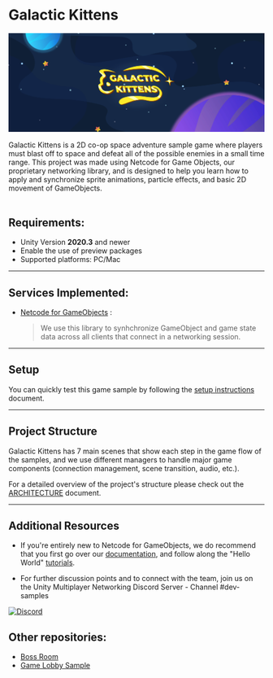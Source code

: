 # **Galactic Kittens**
![Banner](Documentation/Images/titleBanner.png)

Galactic Kittens is a 2D co-op space adventure sample game where players must blast off to space and defeat all of the possible enemies in a small time range. This project was made using Netcode for Game Objects, our proprietary networking library, and is designed to help you learn how to apply and synchronize sprite animations, particle effects, and basic 2D movement of GameObjects.
<br>
<br>

## **Requirements:** 
 - Unity Version **2020.3** and newer
 - Enable the use of preview packages
 - Supported platforms: PC/Mac

---------------
## **Services Implemented:**
  * [Netcode for GameObjects](https://unity.com/products/netcode) :
    >We use this library to synhchronize GameObject and game state data across all clients that connect in a networking session.

---------------
## **Setup**

You can quickly test this game sample by following the [setup instructions](SetupInstructions.md) document.


---------------
## **Project Structure**
Galactic Kittens has 7 main scenes that show each step in the game flow of the samples, and we use different managers to handle major game components (connection management, scene transition, audio, etc.).

For a detailed overview of the project's structure please check out the [ARCHITECTURE](ARCHITECTURE.md) document.
<br>

---------------
## **Additional Resources**
* If you're entirely new to Netcode for GameObjects, we do recommend that you first go over our [documentation](https://docs-multiplayer.unity3d.com/docs/getting-started/about), and follow along the "Hello World" [tutorials](https://docs-multiplayer.unity3d.com/docs/tutorials/helloworld/helloworldintro).

* For further discussion points and to connect with the team, join us on the Unity Multiplayer Networking Discord Server - Channel #dev-samples

[![Discord](https://img.shields.io/discord/449263083769036810.svg?label=discord&logo=discord&color=informational)](https://discord.gg/FM8SE9E)

## **Other repositories:**
 - [Boss Room](https://github.com/Unity-Technologies/com.unity.multiplayer.samples.coop)
 - [Game Lobby Sample](https://github.com/Unity-Technologies/com.unity.services.samples.game-lobby)